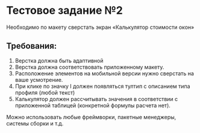 # Тестовое задание №2

Необходимо по макету сверстать экран «Калькулятор стоимости окон»

## Требования:

1. Верстка должна быть адаптивной
2. Верстка должна соответствовать приложенному макету.
3. Расположение элементов на мобильной версии нужно сверстать на ваше усмотрение.
4. При клике по значку I должен появляться тултип с описанием типа профиля (любой текст)
5. Калькулятор должен рассчитывать значения в соответствии с приложенной таблицей (конкретной формулы расчета нет).

Можно использовать любые фреймворки, пакетные менеджеры, системы сборки и т.д.